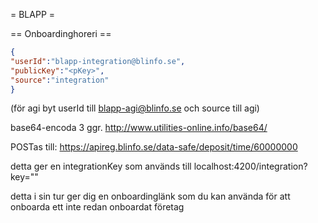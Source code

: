 = BLAPP =

== Onboardinghoreri ==
```json
{
"userId":"blapp-integration@blinfo.se",
"publicKey":"<pKey>",
"source":"integration"
}
```

(för agi byt userId till blapp-agi@blinfo.se och source till agi)

base64-encoda 3 ggr.
http://www.utilities-online.info/base64/

POSTas till:
https://apireg.blinfo.se/data-safe/deposit/time/60000000

detta ger en integrationKey som används till
localhost:4200/integration?key="<integrationKey>"

detta i sin tur ger dig en onboardinglänk som du kan använda för att onboarda ett inte redan onboardat företag
